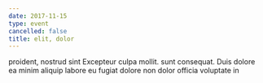 ```yaml
---
date: 2017-11-15
type: event
cancelled: false
title: elit, dolor
---
```

proident, nostrud sint Excepteur culpa mollit. sunt consequat. Duis dolore ea minim aliquip labore eu fugiat dolore non dolor officia voluptate in